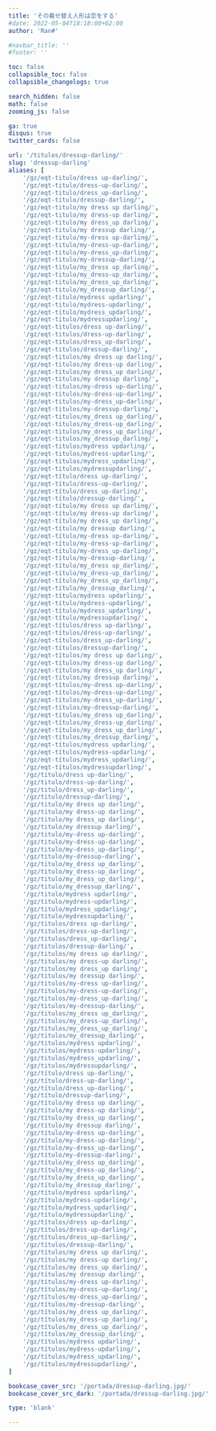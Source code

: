 ```yaml
---
title: 'その着せ替え人形は恋をする'
#date: 2022-05-04T18:18:00+02:00
author: 'Ran#'

#navbar_title: ''
#footer: ''

toc: false
collapsible_toc: false
collapsible_changelogs: true

search_hidden: false
math: false
zooming_js: false

ga: true
disqus: true
twitter_cards: false

url: '/titulos/dressup-darling/'
slug: 'dressup-darling'
aliases: [
    '/gz/eqt-titulo/dress up-darling/',
    '/gz/eqt-titulo/dress-up-darling/',
    '/gz/eqt-titulo/dress_up-darling/',
    '/gz/eqt-titulo/dressup-darling/',
    '/gz/eqt-titulo/my dress up darling/',
    '/gz/eqt-titulo/my dress-up darling/',
    '/gz/eqt-titulo/my dress_up darling/',
    '/gz/eqt-titulo/my dressup darling/',
    '/gz/eqt-titulo/my-dress up-darling/',
    '/gz/eqt-titulo/my-dress-up-darling/',
    '/gz/eqt-titulo/my-dress_up-darling/',
    '/gz/eqt-titulo/my-dressup-darling/',
    '/gz/eqt-titulo/my_dress up_darling/',
    '/gz/eqt-titulo/my_dress-up_darling/',
    '/gz/eqt-titulo/my_dress_up_darling/',
    '/gz/eqt-titulo/my_dressup_darling/',
    '/gz/eqt-titulo/mydress updarling/',
    '/gz/eqt-titulo/mydress-updarling/',
    '/gz/eqt-titulo/mydress_updarling/',
    '/gz/eqt-titulo/mydressupdarling/',
    '/gz/eqt-titulos/dress up-darling/',
    '/gz/eqt-titulos/dress-up-darling/',
    '/gz/eqt-titulos/dress_up-darling/',
    '/gz/eqt-titulos/dressup-darling/',
    '/gz/eqt-titulos/my dress up darling/',
    '/gz/eqt-titulos/my dress-up darling/',
    '/gz/eqt-titulos/my dress_up darling/',
    '/gz/eqt-titulos/my dressup darling/',
    '/gz/eqt-titulos/my-dress up-darling/',
    '/gz/eqt-titulos/my-dress-up-darling/',
    '/gz/eqt-titulos/my-dress_up-darling/',
    '/gz/eqt-titulos/my-dressup-darling/',
    '/gz/eqt-titulos/my_dress up_darling/',
    '/gz/eqt-titulos/my_dress-up_darling/',
    '/gz/eqt-titulos/my_dress_up_darling/',
    '/gz/eqt-titulos/my_dressup_darling/',
    '/gz/eqt-titulos/mydress updarling/',
    '/gz/eqt-titulos/mydress-updarling/',
    '/gz/eqt-titulos/mydress_updarling/',
    '/gz/eqt-titulos/mydressupdarling/',
    '/gz/eqt-título/dress up-darling/',
    '/gz/eqt-título/dress-up-darling/',
    '/gz/eqt-título/dress_up-darling/',
    '/gz/eqt-título/dressup-darling/',
    '/gz/eqt-título/my dress up darling/',
    '/gz/eqt-título/my dress-up darling/',
    '/gz/eqt-título/my dress_up darling/',
    '/gz/eqt-título/my dressup darling/',
    '/gz/eqt-título/my-dress up-darling/',
    '/gz/eqt-título/my-dress-up-darling/',
    '/gz/eqt-título/my-dress_up-darling/',
    '/gz/eqt-título/my-dressup-darling/',
    '/gz/eqt-título/my_dress up_darling/',
    '/gz/eqt-título/my_dress-up_darling/',
    '/gz/eqt-título/my_dress_up_darling/',
    '/gz/eqt-título/my_dressup_darling/',
    '/gz/eqt-título/mydress updarling/',
    '/gz/eqt-título/mydress-updarling/',
    '/gz/eqt-título/mydress_updarling/',
    '/gz/eqt-título/mydressupdarling/',
    '/gz/eqt-títulos/dress up-darling/',
    '/gz/eqt-títulos/dress-up-darling/',
    '/gz/eqt-títulos/dress_up-darling/',
    '/gz/eqt-títulos/dressup-darling/',
    '/gz/eqt-títulos/my dress up darling/',
    '/gz/eqt-títulos/my dress-up darling/',
    '/gz/eqt-títulos/my dress_up darling/',
    '/gz/eqt-títulos/my dressup darling/',
    '/gz/eqt-títulos/my-dress up-darling/',
    '/gz/eqt-títulos/my-dress-up-darling/',
    '/gz/eqt-títulos/my-dress_up-darling/',
    '/gz/eqt-títulos/my-dressup-darling/',
    '/gz/eqt-títulos/my_dress up_darling/',
    '/gz/eqt-títulos/my_dress-up_darling/',
    '/gz/eqt-títulos/my_dress_up_darling/',
    '/gz/eqt-títulos/my_dressup_darling/',
    '/gz/eqt-títulos/mydress updarling/',
    '/gz/eqt-títulos/mydress-updarling/',
    '/gz/eqt-títulos/mydress_updarling/',
    '/gz/eqt-títulos/mydressupdarling/',
    '/gz/titulo/dress up-darling/',
    '/gz/titulo/dress-up-darling/',
    '/gz/titulo/dress_up-darling/',
    '/gz/titulo/dressup-darling/',
    '/gz/titulo/my dress up darling/',
    '/gz/titulo/my dress-up darling/',
    '/gz/titulo/my dress_up darling/',
    '/gz/titulo/my dressup darling/',
    '/gz/titulo/my-dress up-darling/',
    '/gz/titulo/my-dress-up-darling/',
    '/gz/titulo/my-dress_up-darling/',
    '/gz/titulo/my-dressup-darling/',
    '/gz/titulo/my_dress up_darling/',
    '/gz/titulo/my_dress-up_darling/',
    '/gz/titulo/my_dress_up_darling/',
    '/gz/titulo/my_dressup_darling/',
    '/gz/titulo/mydress updarling/',
    '/gz/titulo/mydress-updarling/',
    '/gz/titulo/mydress_updarling/',
    '/gz/titulo/mydressupdarling/',
    '/gz/titulos/dress up-darling/',
    '/gz/titulos/dress-up-darling/',
    '/gz/titulos/dress_up-darling/',
    '/gz/titulos/dressup-darling/',
    '/gz/titulos/my dress up darling/',
    '/gz/titulos/my dress-up darling/',
    '/gz/titulos/my dress_up darling/',
    '/gz/titulos/my dressup darling/',
    '/gz/titulos/my-dress up-darling/',
    '/gz/titulos/my-dress-up-darling/',
    '/gz/titulos/my-dress_up-darling/',
    '/gz/titulos/my-dressup-darling/',
    '/gz/titulos/my_dress up_darling/',
    '/gz/titulos/my_dress-up_darling/',
    '/gz/titulos/my_dress_up_darling/',
    '/gz/titulos/my_dressup_darling/',
    '/gz/titulos/mydress updarling/',
    '/gz/titulos/mydress-updarling/',
    '/gz/titulos/mydress_updarling/',
    '/gz/titulos/mydressupdarling/',
    '/gz/título/dress up-darling/',
    '/gz/título/dress-up-darling/',
    '/gz/título/dress_up-darling/',
    '/gz/título/dressup-darling/',
    '/gz/título/my dress up darling/',
    '/gz/título/my dress-up darling/',
    '/gz/título/my dress_up darling/',
    '/gz/título/my dressup darling/',
    '/gz/título/my-dress up-darling/',
    '/gz/título/my-dress-up-darling/',
    '/gz/título/my-dress_up-darling/',
    '/gz/título/my-dressup-darling/',
    '/gz/título/my_dress up_darling/',
    '/gz/título/my_dress-up_darling/',
    '/gz/título/my_dress_up_darling/',
    '/gz/título/my_dressup_darling/',
    '/gz/título/mydress updarling/',
    '/gz/título/mydress-updarling/',
    '/gz/título/mydress_updarling/',
    '/gz/título/mydressupdarling/',
    '/gz/títulos/dress up-darling/',
    '/gz/títulos/dress-up-darling/',
    '/gz/títulos/dress_up-darling/',
    '/gz/títulos/dressup-darling/',
    '/gz/títulos/my dress up darling/',
    '/gz/títulos/my dress-up darling/',
    '/gz/títulos/my dress_up darling/',
    '/gz/títulos/my dressup darling/',
    '/gz/títulos/my-dress up-darling/',
    '/gz/títulos/my-dress-up-darling/',
    '/gz/títulos/my-dress_up-darling/',
    '/gz/títulos/my-dressup-darling/',
    '/gz/títulos/my_dress up_darling/',
    '/gz/títulos/my_dress-up_darling/',
    '/gz/títulos/my_dress_up_darling/',
    '/gz/títulos/my_dressup_darling/',
    '/gz/títulos/mydress updarling/',
    '/gz/títulos/mydress-updarling/',
    '/gz/títulos/mydress_updarling/',
    '/gz/títulos/mydressupdarling/',
]

bookcase_cover_src: '/portada/dressup-darling.jpg/'
bookcase_cover_src_dark: '/portada/dressup-darling.jpg/'

type: 'blank'

---
```


<script>
    window.location.href = "/gz/dressup-darling/";
</script>
